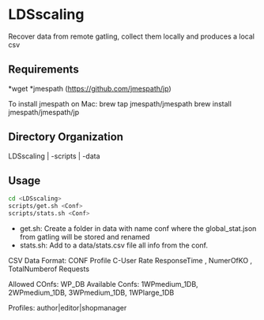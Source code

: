 # LDSscaling
Recover data from remote gatling, collect them locally and produces a local csv

## Requirements

*wget
*jmespath (https://github.com/jmespath/jp)

To install jmespath on Mac: 
brew tap jmespath/jmespath
brew install jmespath/jmespath/jp

## Directory Organization
LDSscaling
|
-scripts
|
-data

## Usage

```bash
cd <LDSscaling>
scripts/get.sh <Conf> 
scripts/stats.sh <Conf>
```

* get.sh: Create a folder in data with name conf where the global_stat.json from gatling will be stored and renamed
* stats.sh: Add to a data/stats.csv file all info from the conf.

CSV Data Format: CONF Profile C-User Rate ResponseTime , NumerOfKO , TotalNumberof Requests

Allowed COnfs: <N>WP<flavor>_<M>DB 
Available Confs: 1WPmedium_1DB, 2WPmedium_1DB, 3WPmedium_1DB, 1WPlarge_1DB
  
Profiles: author|editor|shopmanager
